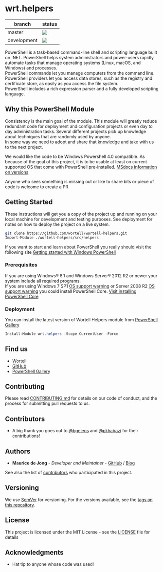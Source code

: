 # wrt.helpers

| branch      | status                                                                                              |
| ----------- | --------------------------------------------------------------------------------------------------- |
| master      | ![](https://github.com/wortell/wortell-helpers/workflows/Build-Module/badge.svg?branch=master)      |
| development | ![](https://github.com/wortell/wortell-helpers/workflows/Build-Module/badge.svg?branch=development) |


PowerShell is a task-based command-line shell and scripting language built on .NET. PowerShell helps system administrators and power-users rapidly automate tasks that manage operating systems (Linux, macOS, and Windows) and processes.  
PowerShell commands let you manage computers from the command line.  
PowerShell providers let you access data stores, such as the registry and certificate store, as easily as you access the file system.  
PowerShell includes a rich expression parser and a fully developed scripting language.

## Why this PowerShell Module
Consistency is the main goal of the module.  This module will greatly reduce redundant code for deployment and configuration projects or even day to day administration tasks.  Several different projects pick up knowledge about techniques that are randomly used by anyone.  
In some way we need to adopt and share that knowledge and take with us to the next project. 

We would like the code to be Windows Powershell 4.0 compatible. As because of the goal of this project, it is to be usable at least on current supported OS that come with PowerShell pre-installed. [MSdocs information on versions](https://docs.microsoft.com/en-us/powershell/scripting/install/windows-powershell-system-requirements)

Anyone who sees something is missing out or like to share bits or piece of code is welcome to create a PR. 

## Getting Started
These instructions will get you a copy of the project up and running on your local machine for development and testing purposes. See deployment for notes on how to deploy the project on a live system.  

```Bash
git clone https://github.com/wortell/wortell-helpers.git
Import-Module ./wortell-helpers/src/helpers
```  

If you want to start and learn about PowerShell you really should visit the following site [Getting started with Windows PowerShell](https://docs.microsoft.com/powershell/scripting/getting-started/getting-started-with-windows-powershell)

### Prerequisites
If you are using Windows® 8.1 and Windows Server® 2012 R2 or newer your system include all required programs.  
If you are using Windows 7 SP1 [OS support warning](https://www.microsoft.com/windows/windows-7-end-of-life-support-information) or Server 2008 R2 [OS support warning](https://www.microsoft.com/cloud-platform/windows-server-2008) you could install PowerShell Core. [Visit installing PowerShell Core](https://docs.microsoft.com/powershell/scripting/install/installing-powershell-core-on-windows?view=powershell-7)  

### Deployment

You can install the latest version of Wortell Helpers module from [PowerShell Gallery](https://www.powershellgallery.com/packages/wrt-helpers)

```PowerShell
Install-Module wrt.helpers -Scope CurrentUser -Force
```  

## Find us

* [Wortell](https://security.wortell.nl/)
* [GitHub](https://github.com/wortell/wortell-helpers)
* [PowerShell Gallery](https://www.powershellgallery.com/packages/wrt.helpers)

## Contributing

Please read [CONTRIBUTING.md](CONTRIBUTING.md) for details on our code of conduct, and the process for submitting pull requests to us.

## Contributors

* A big thank you goes out to [@bgelens](https://github.com/bgelens) and [@pkhabazi](https://github.com/pkhabazi) for their contributions!

## Authors

* **Maurice de Jong** - *Developer and Maintainer* - [GitHub](https://github.com/MauRiEEZZZ) / [Blog](https://mcpforlife.com)

See also the list of [contributors](https://github.com/wortell/wortel-helpers/contributors) who participated in this project.

## Versioning

We use [SemVer](http://semver.org/) for versioning. For the versions available, see the [tags on this repository](https://github.com/wortell/wrtell-helpers/tags).

## License

This project is licensed under the MIT License - see the [LICENSE](LICENSE) file for details

## Acknowledgments

* Hat tip to anyone whose code was used!

